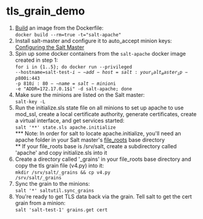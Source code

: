 # tls_grain_demo

1. [Build](https://docs.docker.com/reference/commandline/build/ "Build a docker image") an image from the Dockerfile:  
<code>docker build --rm=true -t="salt-apache"</code>
2. Install salt-master and configure it to auto_accept minion keys:  
[Configuring the Salt Master](http://docs.saltstack.com/en/latest/ref/configuration/master.html#auto-accept "Auto Accepting Keys")
3. Spin up some docker containers from the <code>salt-apache</code> docker image created in step 1:  
<code>for i in {1..5}; do docker run --privileged --hostname=salt-test-$i --add-host=salt:your_salt_master_ip -p 800$i:443 -p 810$i:80 --name=salt-minion$i -e "ADDR=172.17.0.1$i" -d salt-apache; done</code>
4. Make sure the minions are listed on the Salt master:  
<code>salt-key -L</code>
5. Run the initialize.sls state file on all minions to set up apache to use mod_ssl, create a local certificate authority, generate certificates, create a virtual interface, and get services started:  
<code>salt '**' state.sls apache.initialize</code>  
*** Note: In order for salt to locate apache.initialize, you'll need an apache folder in your Salt master's [file_roots](http://docs.saltstack.com/en/latest/ref/file_server/file_roots.html "File Roots") base directory  
** If your file_roots base is /srv/salt, create a subdirectory called 'apache' and copy initialize.sls into it
6. Create a directory called '_grains' in your file_roots base directory and copy the tls grain file (v4.py) into it:  
<code>mkdir /srv/salt/_grains && cp v4.py /srv/salt/_grains</code>
7. Sync the grain to the minions:  
<code>salt '*' saltutil.sync_grains</code>
8. You're ready to get TLS data back via the grain. Tell salt to get the cert grain from a minion:  
<code>salt 'salt-test-1' grains.get cert</code>
